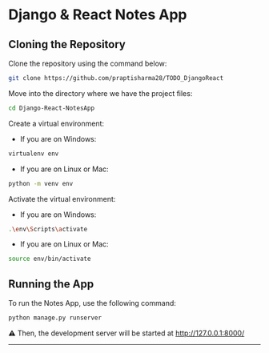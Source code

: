 # Django & React Notes App

## Cloning the Repository

Clone the repository using the command below:

```bash
git clone https://github.com/praptisharma28/TODO_DjangoReact
```

Move into the directory where we have the project files:

```bash
cd Django-React-NotesApp
```

Create a virtual environment:

- If you are on Windows:

```bash
virtualenv env
```

- If you are on Linux or Mac:

```bash
python -m venv env
```

Activate the virtual environment:

- If you are on Windows:

```bash
.\env\Scripts\activate
```

- If you are on Linux or Mac:

```bash
source env/bin/activate
```

## Running the App

To run the Notes App, use the following command:

```bash
python manage.py runserver
```

⚠ Then, the development server will be started at http://127.0.0.1:8000/

---
